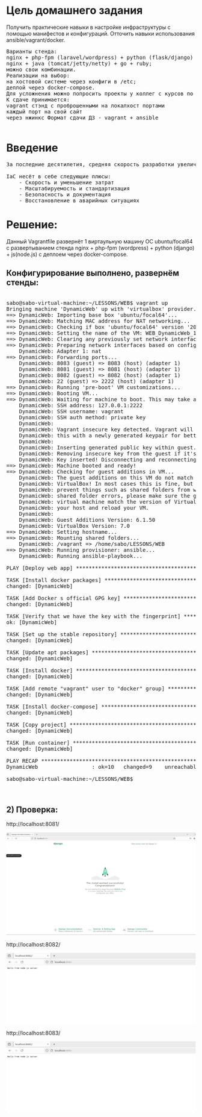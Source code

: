 # Цель домашнего задания
Получить практические навыки в настройке инфраструктуры с помощью манифестов и конфигураций. Отточить навыки использования ansible/vagrant/docker.

<pre>
Варианты стенда:
nginx + php-fpm (laravel/wordpress) + python (flask/django) + js(react/angular);
nginx + java (tomcat/jetty/netty) + go + ruby;
можно свои комбинации.
Реализации на выбор:
на хостовой системе через конфиги в /etc;
деплой через docker-compose.
Для усложнения можно попросить проекты у коллег с курсов по разработке
К сдаче принимается:
vagrant стэнд с проброшенными на локалхост портами
каждый порт на свой сайт
через нжинкс Формат сдачи ДЗ - vagrant + ansible

</pre>



# Введение
<pre>
За последние десятилетия, средняя скорость разработки увеличивается с большой прогрессией от года к году, потому что IT продукты приносят огромные деньги бизнесу практически в любой сфере. Высокая интенсивность породила большое количество методологий, ускоряющих разработку. Также выросли требования к инфраструктуре. Появилась необходимость динамически обновлять, откатывать, масштабировать и резервировать нашу инфраструктуру. В нынешних реалиях, одной из ключевых методологий в построении информационных систем, является - Infrastructure as Code ( Инфраструктура как код, IaC ). Она подразумевает подход для управления и описания инфраструктуры ЦОД через конфигурационные файлы, а не через ручное редактирование конфигураций на серверах или интерактивное взаимодействие. Этот подход может включать в себя как декларативный способ описания инфраструктуры, так и через скрипты.  

IaC несёт в себе следующие плюсы:
	- Скорость и уменьшение затрат
	- Масштабируемость и стандартизация
	- Безопасность и документация
	- Восстановление в аварийных ситуациях
</pre>





# Решение:

Данный Vagrantfile развернёт 1 виртаульную машину ОС ubuntu/focal64 с развертыванием стенда nginx + php-fpm (wordpress) + python (django) + js(node.js) с деплоем через docker-compose.

## Конфигурирование выполнено, развернём стенды:


<pre>

sabo@sabo-virtual-machine:~/LESSONS/WEB$ vagrant up
Bringing machine 'DynamicWeb' up with 'virtualbox' provider...
==> DynamicWeb: Importing base box 'ubuntu/focal64'...
==> DynamicWeb: Matching MAC address for NAT networking...
==> DynamicWeb: Checking if box 'ubuntu/focal64' version '20240229.0.0' is up to date...
==> DynamicWeb: Setting the name of the VM: WEB_DynamicWeb_1714197583006_33496
==> DynamicWeb: Clearing any previously set network interfaces...
==> DynamicWeb: Preparing network interfaces based on configuration...
    DynamicWeb: Adapter 1: nat
==> DynamicWeb: Forwarding ports...
    DynamicWeb: 8083 (guest) => 8083 (host) (adapter 1)
    DynamicWeb: 8081 (guest) => 8081 (host) (adapter 1)
    DynamicWeb: 8082 (guest) => 8082 (host) (adapter 1)
    DynamicWeb: 22 (guest) => 2222 (host) (adapter 1)
==> DynamicWeb: Running 'pre-boot' VM customizations...
==> DynamicWeb: Booting VM...
==> DynamicWeb: Waiting for machine to boot. This may take a few minutes...
    DynamicWeb: SSH address: 127.0.0.1:2222
    DynamicWeb: SSH username: vagrant
    DynamicWeb: SSH auth method: private key
    DynamicWeb: 
    DynamicWeb: Vagrant insecure key detected. Vagrant will automatically replace
    DynamicWeb: this with a newly generated keypair for better security.
    DynamicWeb: 
    DynamicWeb: Inserting generated public key within guest...
    DynamicWeb: Removing insecure key from the guest if it's present...
    DynamicWeb: Key inserted! Disconnecting and reconnecting using new SSH key...
==> DynamicWeb: Machine booted and ready!
==> DynamicWeb: Checking for guest additions in VM...
    DynamicWeb: The guest additions on this VM do not match the installed version of
    DynamicWeb: VirtualBox! In most cases this is fine, but in rare cases it can
    DynamicWeb: prevent things such as shared folders from working properly. If you see
    DynamicWeb: shared folder errors, please make sure the guest additions within the
    DynamicWeb: virtual machine match the version of VirtualBox you have installed on
    DynamicWeb: your host and reload your VM.
    DynamicWeb: 
    DynamicWeb: Guest Additions Version: 6.1.50
    DynamicWeb: VirtualBox Version: 7.0
==> DynamicWeb: Setting hostname...
==> DynamicWeb: Mounting shared folders...
    DynamicWeb: /vagrant => /home/sabo/LESSONS/WEB
==> DynamicWeb: Running provisioner: ansible...
    DynamicWeb: Running ansible-playbook...

PLAY [Deploy web app] **********************************************************

TASK [Install docker packages] *************************************************
changed: [DynamicWeb]

TASK [Add Docker s official GPG key] *******************************************
changed: [DynamicWeb]

TASK [Verify that we have the key with the fingerprint] ************************
ok: [DynamicWeb]

TASK [Set up the stable repository] ********************************************
changed: [DynamicWeb]

TASK [Update apt packages] *****************************************************
changed: [DynamicWeb]

TASK [Install docker] **********************************************************
changed: [DynamicWeb]

TASK [Add remote "vagrant" user to "docker" group] *****************************
changed: [DynamicWeb]

TASK [Install docker-compose] **************************************************
changed: [DynamicWeb]

TASK [Copy project] ************************************************************
changed: [DynamicWeb]

TASK [Run container] ***********************************************************
changed: [DynamicWeb]

PLAY RECAP *********************************************************************
DynamicWeb                 : ok=10   changed=9    unreachable=0    failed=0    skipped=0    rescued=0    ignored=0   

sabo@sabo-virtual-machine:~/LESSONS/WEB$ 


</pre>

## 2) Проверка:

http://localhost:8081/

![](pic/1.png)

http://localhost:8082/ 

![](Pic/2.png)

http://localhost:8083/

![](Pic/2.png)

















